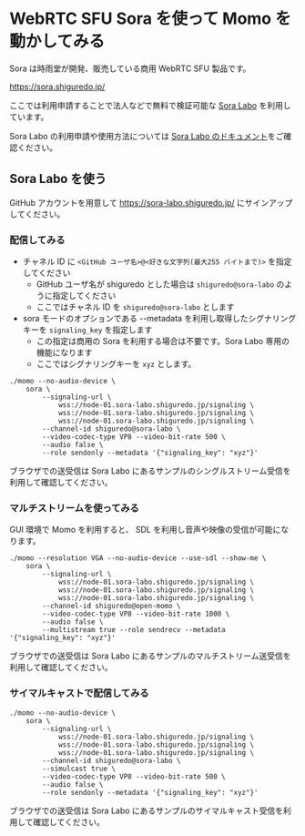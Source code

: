 # WebRTC SFU Sora を使って Momo を動かしてみる

Sora は時雨堂が開発、販売している商用 WebRTC SFU 製品です。

https://sora.shiguredo.jp/

ここでは利用申請することで法人などで無料で検証可能な [Sora Labo](https://sora-labo.shiguredo.jp/) を利用しています。

Sora Labo の利用申請や使用方法については [Sora Labo のドキュメント](https://github.com/shiguredo/sora-labo-doc)をご確認ください。

## Sora Labo を使う

GitHub アカウントを用意して https://sora-labo.shiguredo.jp/ にサインアップしてください。

### 配信してみる

- チャネル ID に `<GitHub ユーザ名>@<好きな文字列(最大255 バイトまで)>` を指定してください
    - GitHub ユーザ名が shiguredo とした場合は `shiguredo@sora-labo` のように指定してください
    - ここではチャネル ID を `shiguredo@sora-labo` とします
- sora モードのオプションである --metadata を利用し取得したシグナリングキーを `signaling_key` を指定します
    - この指定は商用の Sora を利用する場合は不要です。Sora Labo 専用の機能になります
    - ここではシグナリングキーを `xyz` とします。

```shell
./momo --no-audio-device \
    sora \
        --signaling-url \
            wss://node-01.sora-labo.shiguredo.jp/signaling \
            wss://node-01.sora-labo.shiguredo.jp/signaling \
            wss://node-01.sora-labo.shiguredo.jp/signaling \
        --channel-id shiguredo@sora-labo \
        --video-codec-type VP8 --video-bit-rate 500 \
        --audio false \
        --role sendonly --metadata '{"signaling_key": "xyz"}'
```

ブラウザでの送受信は Sora Labo にあるサンプルのシングルストリーム受信を利用して確認してください。

### マルチストリームを使ってみる

GUI 環境で Momo を利用すると、 SDL を利用し音声や映像の受信が可能になります。

```shell
./momo --resolution VGA --no-audio-device --use-sdl --show-me \
    sora \
        --signaling-url \
            wss://node-01.sora-labo.shiguredo.jp/signaling \
            wss://node-01.sora-labo.shiguredo.jp/signaling \
            wss://node-01.sora-labo.shiguredo.jp/signaling \
        --channel-id shiguredo@open-momo \
        --video-codec-type VP8 --video-bit-rate 1000 \
        --audio false \
        --multistream true --role sendrecv --metadata '{"signaling_key": "xyz"}'
```

ブラウザでの送受信は Sora Labo にあるサンプルのマルチストリーム送受信を利用して確認してください。

### サイマルキャストで配信してみる

```shell
./momo --no-audio-device \
    sora \
        --signaling-url \
            wss://node-01.sora-labo.shiguredo.jp/signaling \
            wss://node-01.sora-labo.shiguredo.jp/signaling \
            wss://node-01.sora-labo.shiguredo.jp/signaling \
        --channel-id shiguredo@sora-labo \
        --simulcast true \
        --video-codec-type VP8 --video-bit-rate 500 \
        --audio false \
        --role sendonly --metadata '{"signaling_key": "xyz"}'
```

ブラウザでの送受信は Sora Labo にあるサンプルのサイマルキャスト受信を利用して確認してください。


